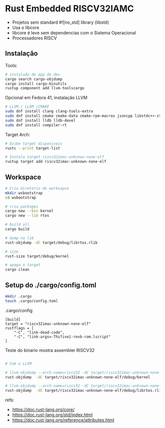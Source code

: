 # Rust Embedded RISCV32IAMC

- Projetos sem standard #![no_std] library (libstd)
- Usa o libcore
- libcore é leve sem dependencias com o Sistema Operacional
- Processadores RISCV

## Instalação
Tools:
```bash
# instalaão de app de dev
cargo search cargo-objdump
cargo install cargo-binutils
rustup component add llvm-toolscargo
```

Opcional em Fedora 41, instalação LLVM
```bash
# LLVM / LLDM /CMAKE
sudo dnf install clang clang-tools-extra
sudo dnf install cmake cmake-data cmake-rpm-macros jsoncpp libstdc++-static llvm-static llvm-devel llvm-test autoconf automake
sudo dnf install lldb lldb-devel
sudo dnf install compiler-rt
```

Target Arch:
```bash
# Exibe target disponiveis
rustc --print target-list

# Instala target riscv32imac-unknown-none-elf
rustup target add riscv32imac-unknown-none-elf
```

## Workspace
```bash
# Cria diretorio de worksapce
mkdir wsbootstrap
cd wsbootstrap

# cria packages
cargo new --bin kernel
cargo new --lib rtos

# build all
cargo build

# dump na lib
rust-objdump -dC target/debug/librtos.rlib

# size
rust-size target/debug/kernel

# apaga o target
cargo clean
```

## Setup do ./cargo/config.toml
```bash
mkdir .cargo
touch .cargo/config.toml
```

.cargo/config
```file
[build]
target = "riscv32imac-unknown-none-elf"
rustflags = [
    "-C", "link-dead-code",
    "-C", "link-args=-Thifive1-revb-rom.lscript"
]

```

Teste do binario mostra assembler RISCV32
```bash

# Com o LLVM

# llvm-objdump --arch-name=riscv32 -dC target/riscv32imac-unknown-none-elf/debug/kernel
rust-objdump  -dC target/riscv32imac-unknown-none-elf/debug/kernel

# llvm-objdump --arch-name=riscv32 -dC target/riscv32imac-unknown-none-elf/debug/librtos.rlib
rust-objdump  -dC target/riscv32imac-unknown-none-elf/debug/librtos.rlib
```

refs:
- https://doc.rust-lang.org/core/
- https://doc.rust-lang.org/std/index.html
- https://doc.rust-lang.org/reference/attributes.html
